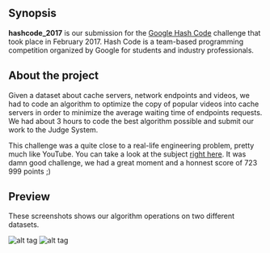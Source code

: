 ## Synopsis

**hashcode_2017** is our submission for the [Google Hash Code](https://hashcode.withgoogle.com/) challenge that took place in February 2017. Hash Code is a team-based programming competition organized by Google for students and industry professionals.

## About the project

Given a dataset about cache servers, network endpoints and videos, we had to code an algorithm to optimize the copy of popular videos into cache servers in order to minimize the average waiting time of endpoints requests. We had about 3 hours to code the best algorithm possible and submit our work to the Judge System. 

This challenge was a quite close to a real-life engineering problem, pretty much like YouTube. You can take a look at the subject [right here](https://pool.sybiload.com/git/hashcode_2017/hashcode_2017_subject.pdf). It was damn good challenge, we had a great moment and a honnest score of 723 999 points ;)

## Preview

These screenshots shows our algorithm operations on two different datasets.

![alt tag](https://pool.sybiload.com/git/hashcode_2017/hashcode_1.jpg)
![alt tag](https://pool.sybiload.com/git/hashcode_2017/hashcode_2.jpg)
